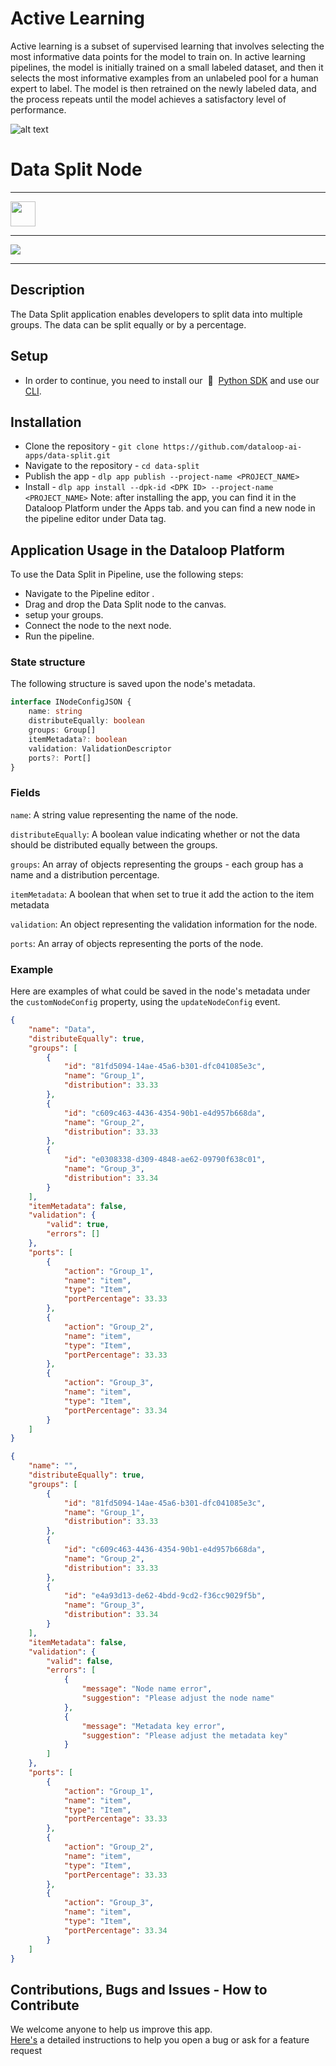 # Active Learning

Active learning is a subset of supervised learning that involves selecting the most informative data points for the model to train on. In active learning pipelines, the model is initially trained on a small labeled dataset, and then it selects the most informative examples from an unlabeled pool for a human expert to label. The model is then retrained on the newly labeled data, and the process repeats until the model achieves a satisfactory level of performance.

![alt text](assets/active-learning-pipeline.png)


# Data Split Node

---

<img height="40mm" src="https://mk0dataloop4fni44fjg.kinstacdn.com/wp-content/uploads/2020/03/logo.svg">  

---

<img src="assets/data_split.png">

---
## Description

The Data Split application enables developers to split data into multiple groups. The data can be split equally or by a percentage.

## Setup
* In order to continue, you need to install our &nbsp;🚀 &nbsp;[Python SDK](https://github.com/dataloop-ai/dtlpy) and use our [CLI](https://sdk-docs.dataloop.ai/en/latest/cli.html).

## Installation
* Clone the repository -  `git clone https://github.com/dataloop-ai-apps/data-split.git`
* Navigate to the repository - `cd data-split`
* Publish the app -  `dlp app publish --project-name <PROJECT_NAME>`
* Install - `dlp app install --dpk-id <DPK ID> --project-name <PROJECT_NAME>`
Note: after installing the app, you can find it in the Dataloop Platform under the Apps tab.
and you can find a new node in the pipeline editor under Data tag.

## Application Usage in the Dataloop Platform
To use the Data Split in Pipeline, use the following steps:
* Navigate to the Pipeline editor .
* Drag and drop the Data Split node to the canvas.
* setup your groups.
* Connect the node to the next node.
* Run the pipeline.


### State structure

The following structure is saved upon the node's metadata.

```typescript
interface INodeConfigJSON {
    name: string
    distributeEqually: boolean
    groups: Group[]
    itemMetadata?: boolean
    validation: ValidationDescriptor
    ports?: Port[]
}
```

### Fields

`name`: A string value representing the name of the node.

`distributeEqually`: A boolean value indicating whether or not the data should be distributed equally between the groups.

`groups`: An array of objects representing the groups - each group has a name and a distribution percentage.

`itemMetadata`: A boolean that when set to true it add the action to the item metadata

`validation`: An object representing the validation information for the node.

`ports`: An array of objects representing the ports of the node.

### Example

Here are examples of what could be saved in the node's metadata under the `customNodeConfig` property, using the `updateNodeConfig` event.

```json
{
    "name": "Data",
    "distributeEqually": true,
    "groups": [
        {
            "id": "81fd5094-14ae-45a6-b301-dfc041085e3c",
            "name": "Group_1",
            "distribution": 33.33
        },
        {
            "id": "c609c463-4436-4354-90b1-e4d957b668da",
            "name": "Group_2",
            "distribution": 33.33
        },
        {
            "id": "e0308338-d309-4848-ae62-09790f638c01",
            "name": "Group_3",
            "distribution": 33.34
        }
    ],
    "itemMetadata": false,
    "validation": {
        "valid": true,
        "errors": []
    },
    "ports": [
        {
            "action": "Group_1",
            "name": "item",
            "type": "Item",
            "portPercentage": 33.33
        },
        {
            "action": "Group_2",
            "name": "item",
            "type": "Item",
            "portPercentage": 33.33
        },
        {
            "action": "Group_3",
            "name": "item",
            "type": "Item",
            "portPercentage": 33.34
        }
    ]
}
```

```json
{
    "name": "",
    "distributeEqually": true,
    "groups": [
        {
            "id": "81fd5094-14ae-45a6-b301-dfc041085e3c",
            "name": "Group_1",
            "distribution": 33.33
        },
        {
            "id": "c609c463-4436-4354-90b1-e4d957b668da",
            "name": "Group_2",
            "distribution": 33.33
        },
        {
            "id": "e4a93d13-de62-4bdd-9cd2-f36cc9029f5b",
            "name": "Group_3",
            "distribution": 33.34
        }
    ],
    "itemMetadata": false,
    "validation": {
        "valid": false,
        "errors": [
            {
                "message": "Node name error",
                "suggestion": "Please adjust the node name"
            },
            {
                "message": "Metadata key error",
                "suggestion": "Please adjust the metadata key"
            }
        ]
    },
    "ports": [
        {
            "action": "Group_1",
            "name": "item",
            "type": "Item",
            "portPercentage": 33.33
        },
        {
            "action": "Group_2",
            "name": "item",
            "type": "Item",
            "portPercentage": 33.33
        },
        {
            "action": "Group_3",
            "name": "item",
            "type": "Item",
            "portPercentage": 33.34
        }
    ]
}
```

## Contributions, Bugs and Issues - How to Contribute  
We welcome anyone to help us improve this app.  
[Here's](CONTRIBUTING.md) a detailed instructions to help you open a bug or ask for a feature request